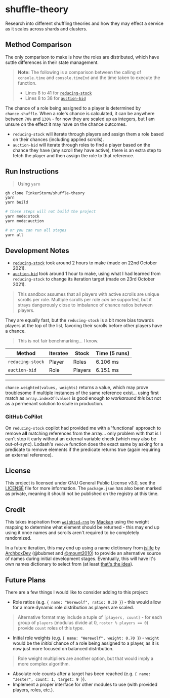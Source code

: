 # shuffle-theory
Research into different shuffling theories and how they may effect a service as it scales across shards and clusters.

## Method Comparison

The only comparison to make is how the roles are distributed, which have suttle differences in their state management.

> **Note:** The following is a comparison between the calling of `console.time` and `console.timeEnd` and the time taken to execute the function.
> - Lines 8 to 41 for [`reducing-stock`](./src/reducing-stock.ts#L8-L39)
> - Lines 8 to 38 for [`auction-bid`](./src/auction-bid.ts#L8-L38)

The chance of a role being assigned to a player is determined by `chance.shuffle`. When a role's chance is calculated, it can be anywhere between `70%` and `130%` - for now they are scaled up as integers, but I am unsure on the effect it may have on the chance outcomes.

- `reducing-stock` will iterate through players and assign them a role based on their chances (including applied scrolls).
- `auction-bid` will iterate through roles to find a player based on the chance they have (any scroll they have active), there is an extra step to fetch the player and then assign the role to that reference.

## Run Instructions

> Using `yarn`

```bash
gh clone TinkerStorm/shuffle-theory
yarn
yarn build

# these steps will not build the project
yarn mode:stock
yarn mode:auction

# or you can run all stages
yarn all
```

## Development Notes

- [`reducing-stock`](./src/reducing-stock.ts#L8-L39) took around 2 hours to make (made on 22nd October 2021).
- [`auction-bid`](./src/auction-bid.ts#L8-L39) took around 1 hour to make, using what I had learned from `reducing-stock` to change its iteration target (made on 23rd October 2021).

> This sandbox assumes that all players with active scrolls are unique scrolls per role. Multiple scrolls per role *can* be supported, but it strays dangerously close to imbalance of chance ratios between players.

They are equally fast, but the `reducing-stock` is a bit more bias towards players at the top of the list, favoring their scrolls before other players have a chance.

> This is not fair benchmarking... I know.

| Method | Iteratee | Stock | Time (5 runs) |
| ------ | -------- | ----- | ---- |
| `reducing-stock` | Player | Roles | 6.106 ms |
| `auction-bid` | Role | Players | 6.151 ms |

---

`chance.weighted(values, weights)` returns a value, which may prove troublesome if multiple instances of the same reference exist... using first match as `array.indexOf(value)` is good enough *to workaround this* but not as a permenant solution to scale in production.

### GitHub CoPilot

On `reducing-stock` copilot had provided me with a 'functional' approach to remove **all** matching references from the array... only problem with that is I can't stop it early without an external variable check (which may also be out-of-sync). Lodash's `remove` function does the exact same by asking for a predicate to remove elements if the predicate returns true (again requiring an external reference).

## License

This project is licensed under GNU General Public License v3.0, see the [LICENSE](LICENSE) file for more information. The `package.json` has also been marked as private, meaning it should not be published on the registry at this time.

## Credit

This takes inspiration from [`weighted-rng`](https://npm.im/weighted-rng) by [Mackan](https://github.com/Sven65) using the weight mapping to determine what element should be returned - this may end up using it once names and scrolls aren't required to be completely randomized.

In a future iteration, this may end up using a name dictionary from [jslife](https://github.com/ArchboxDev/jslife) by [ArchboxDev](https://github.com/ArchboxDev) (@bubmet and [@mount2010](https://github.com/mount2010)) to provide an alternative source of names during initial development stages. Eventually, this will have it's own names dictionary to select from (at least [that's the idea](https://github.com/TinkerStorm/names)).

## Future Plans

There are a few things I would like to consider adding to this project:

- Role ratios (e.g. `{ name: "Werewolf", ratio: 0.30 }`) - this would allow for a more dynamic role distribution as players are scaled.
> Alternative format may include a tuple of `[players, count]` - for each group of `players` (modulus divide at 0, `roster % players == 0`) provide `count` roles of this type.
- Initial role weights (e.g. `{ name: "Werewolf", weight: 0.70 }`) - `weight` would be the *initial* chance of a role being assigned to a player, as it is now just more focused on balanced distribution.
> Role weight multipliers are another option, but that would imply a more complex algorithm.
- Absolute role counts after a target has been reached (e.g. `{ name: "Jester", count: 1, target: 9 }`).
- Implement a proper interface for other modules to use (with provided players, roles, etc.).